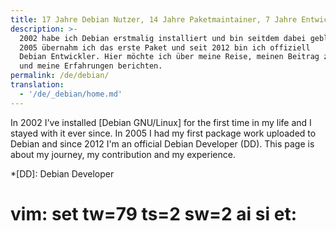 ```yaml
---
title: 17 Jahre Debian Nutzer, 14 Jahre Paketmaintainer, 7 Jahre Entwickler
description: >-
  2002 habe ich Debian erstmalig installiert und bin seitdem dabei geblieben.
  2005 übernahm ich das erste Paket und seit 2012 bin ich offiziell
  Debian Entwickler. Hier möchte ich über meine Reise, meinen Beitrag zu Debian
  und meine Erfahrungen berichten.
permalink: /de/debian/
translation:
  - '/de/_debian/home.md'
---
```


In 2002 I've installed [Debian GNU/Linux] for the first time in my life and I
stayed with it ever since. In 2005 I had my first package work uploaded to
Debian and since 2012 I'm an official Debian Developer (DD). This page is about
my journey, my contribution and my experience.

[Debian]: https://www.debian.org
*[DD]: Debian Developer

# vim: set tw=79 ts=2 sw=2 ai si et:
